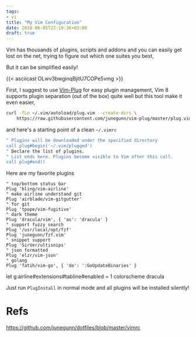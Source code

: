 ```yaml
---
tags:
- vi
title: "My Vim Configuration"
date: 2018-06-05T22:19:36+03:00
draft: true
---
```


Vim has thousands of plugins, scripts and addons and you can easily get lost on the net, trying to figure out which one suites you best,

But it can be simplified easily!

{{< asciicast OLwv3bwginqBjitU7COPe5vmg >}}

First, I suggest to use [Vim-Plug](https://github.com/junegunn/vim-plug) for easy plugin management,
Vim 8 supports plugin separation (out of the box) quite well but this tool make it even easier,

```bash
curl -fLo ~/.vim/autoload/plug.vim --create-dirs \
    https://raw.githubusercontent.com/junegunn/vim-plug/master/plug.vim
```

and here's a starting point of a clean `~/.vimrc`

```bash
" Plugins will be downloaded under the specified directory
call plug#begin('~/.vim/plugged')
" Declare the list of plugins.
" List ends here. Plugins become visible to Vim after this call.
call plug#end()
```

Here are my favorite plugins

```
" top/bottom status bar
Plug 'bling/vim-airline'
" make airline understand git
Plug 'airblade/vim-gitgutter'
" for git
Plug 'tpope/vim-fugitive'
" dark theme
Plug 'dracula/vim', { 'as': 'dracula' }
" support fuzzy search
Plug '/usr/local/opt/fzf'
Plug 'junegunn/fzf.vim'
" snippet support
Plug 'SirVer/ultisnips'
" json formatted
Plug 'elzr/vim-json'
" golang
Plug 'fatih/vim-go', { 'do': ':GoUpdateBinaries' }
```

let g:airline#extensions#tabline#enabled = 1
colorscheme dracula

Just run `PlugInstall` in normal mode and all plugins will be installed silently!


# Refs
https://github.com/junegunn/dotfiles/blob/master/vimrc
